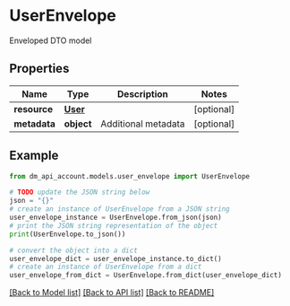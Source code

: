 # UserEnvelope

Enveloped DTO model

## Properties

Name | Type | Description | Notes
------------ | ------------- | ------------- | -------------
**resource** | [**User**](User.md) |  | [optional]
**metadata** | **object** | Additional metadata | [optional]

## Example

```python
from dm_api_account.models.user_envelope import UserEnvelope

# TODO update the JSON string below
json = "{}"
# create an instance of UserEnvelope from a JSON string
user_envelope_instance = UserEnvelope.from_json(json)
# print the JSON string representation of the object
print(UserEnvelope.to_json())

# convert the object into a dict
user_envelope_dict = user_envelope_instance.to_dict()
# create an instance of UserEnvelope from a dict
user_envelope_from_dict = UserEnvelope.from_dict(user_envelope_dict)
```
[[Back to Model list]](../README.md#documentation-for-models) [[Back to API list]](../README.md#documentation-for-api-endpoints) [[Back to README]](../README.md)
